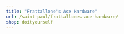 ```yaml
---
title: "Frattallone's Ace Hardware"
url: /saint-paul/frattallones-ace-hardware/
shop: doityourself
---
```

